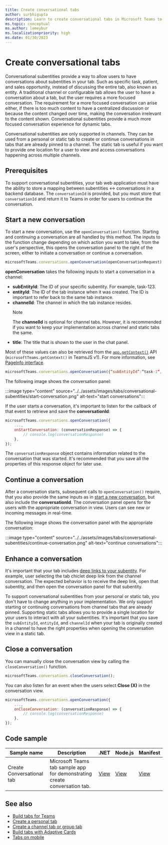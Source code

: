 ```yaml
---
title: Create conversational tabs
author: surbhigupta
description: Learn to create conversational tabs in Microsoft Teams to start, continue, enhance, and close a conversation.
ms.topic: conceptual
ms.author: lomeybur
ms.localizationpriority: high
ms.date: 01/30/2023
---
```


# Create conversational tabs

Conversational subentities provide a way to allow users to have conversations about subentities in your tab. Such as specific task, patient, and sales opportunity, instead of discussing the entire tab, also known as entity. A traditional channel or configurable tab allows the user to have a conversation about a tab, but the user requires a more focused conversation. The requirement for a more focused conversation can arise either, if there is too much content to have a centralized discussion or because the content changed over time, making the conversation irrelevant to the content shown. Conversational subentities provide a much more focused conversation experience for dynamic tabs.

Conversational subentities are only supported in channels. They can be used from a personal or static tab to create or continue conversations in tabs that are already pinned to a channel. The static tab is useful if you want to provide one location for a user to view and access conversations happening across multiple channels.

## Prerequisites

To support conversational subentities, your tab web application must have the ability to store a mapping between subentities ↔ conversations in a backend database. The `conversationId` is provided, but you must store that `conversationId` and return it to Teams in order for users to continue the conversation.

## Start a new conversation

To start a new conversation, use the `openConversation()` function. Starting and continuing a conversation are all handled by this method. The inputs to the function change depending on which action you want to take, from the user's perspective, this opens the conversation panel to the right of the screen, either to initiate a conversation or continue a conversation.

``` javascript
microsoftTeams.conversations.openConversation(openConversationRequest);
```

**openConversation** takes the following inputs to start a conversation in a channel:

* **subEntityId**: The ID of your specific subentity. For example, task-123.
* **entityId**: The ID of the tab instance when it was created. The ID is important to refer back to the same tab instance.
* **channelId**: The channel in which the tab instance resides.
   > [!NOTE]
   > The **channelId** is optional for channel tabs. However, it is recommended if you want to keep your implementation across channel and static tabs the same.
* **title**: The title that is shown to the user in the chat panel.

Most of these values can also be retrieved from the [`app.getContext()`](/javascript/api/@microsoft/teams-js/app#@microsoft-teams-js-app-getcontext) API (`microsoftTeams.getContext()` in TeamsJS v1). For more information, see [PageInfo interface](/javascript/api/@microsoft/teams-js/app.pageinfo).

```javascript
microsoftTeams.conversations.openConversation({“subEntityId”:”task-1”, “entityId”: “tabInstanceId-1”, “channelId”: ”19:baa6e71f65b948d189bf5c892baa8e5a@thread.skype”, “title”: "Task Title”});
```

The following image shows the conversation panel:

:::image type="content" source="../../assets/images/tabs/conversational-subentities/start-conversation.png" alt-text="start conversations":::

If the user starts a conversation, it's important to listen for the callback of that event to retrieve and save the **conversationId**:

```javascript
⁠microsoftTeams.conversations.openConversation({
    ...,
    onStartConversation: (conversationResponse) => {
        ⁠// console.log(conversationResponse)
    },
});
```

The `conversationResponse` object contains information related to the conversation that was started. It's recommended that you save all the properties of this response object for later use.

## Continue a conversation

After a conversation starts, subsequent calls to `openConversation()` require, that you also provide the same inputs as in [start a new conversation](#start-a-new-conversation), but also include the **conversationId**. The conversation panel opens for the users with the appropriate conversation in view. Users can see new or incoming messages in real-time.

The following image shows the conversation panel with the appropriate conversation:

:::image type="content" source="../../assets/images/tabs/conversational-subentities/continue-conversation.png" alt-text="continue conversations":::

## Enhance a conversation

It's important that your tab includes [deep links to your subentity](~/concepts/build-and-test/deep-links.md). For example, user selecting the tab chiclet deep link from the channel conversation. The expected behavior is to receive the deep link, open that subentity, and then open the conversation panel for that subentity.

To support conversational subentities from your personal or static tab, you don't have to change anything in your implementation. We only support starting or continuing conversations from channel tabs that are already pinned. Supporting static tabs allows you to provide a single location for your users to interact with all your subentities. It's important that you save the `subEntityId`, `entityId`, and `channelId` when your tab is originally created in a channel to have the right properties when opening the conversation view in a static tab.

## Close a conversation

You can manually close the conversation view by calling the `closeConversation()` function.

```javascript
microsoftTeams.conversations.closeConversation();
```

You can also listen for an event when the users select **Close (X)** in the conversation view.

```javascript
⁠microsoftTeams.conversations.openConversation({
    ...,
    onCloseConversation: (conversationResponse) => {
        ⁠// console.log(conversationResponse)
    },
});
```

## Code sample

| Sample name | Description | .NET |Node.js|Manifest|
|-------------|-------------|------|----|----|
|Create Conversational tab| Microsoft Teams tab sample app for demonstrating create conversation tab. | [View](https://github.com/OfficeDev/Microsoft-Teams-Samples/tree/main/samples/tab-conversations/csharp) |  [View](https://github.com/OfficeDev/Microsoft-Teams-Samples/tree/main/samples/tab-conversations/nodejs) |[View](https://github.com/OfficeDev/Microsoft-Teams-Samples/tree/main/samples/tab-conversations/csharp/demo-manifest/tab-conversations.zip)|

## See also

* [Build tabs for Teams](../what-are-tabs.md)
* [Create a personal tab](create-personal-tab.md)
* [Create a channel tab or group tab](create-channel-group-tab.md)
* [Build tabs with Adaptive Cards](build-adaptive-card-tabs.md)
* [Tabs on mobile](~/tabs/design/tabs-mobile.md)
